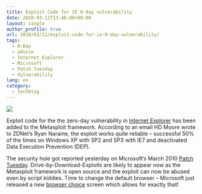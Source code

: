 ```yaml
---
title: Exploit Code for IE 0-day vulnerability
date: 2010-03-12T13:48:00+00:00
layout: single
author_profile: true
url: 2010/03/12/exploit-code-for-ie-0-day-vulnerability/
tags:
  - 0-Day
  - advice
  - Internet Explorer
  - Microsoft
  - Patch Tuesday
  - Vulnerability
lang: en
category: 
  - techblog
---
```

[![](http://2.bp.blogspot.com/_vaUVXcmC3OI/S5o-Isc7XUI/AAAAAAAABQk/RVBIBToKD2Y/s640/microsoft_logo.jpg)](http://2.bp.blogspot.com/_vaUVXcmC3OI/S5o-Isc7XUI/AAAAAAAABQk/RVBIBToKD2Y/s1600-h/microsoft_logo.jpg)

Exploit code for the the zero-day vulnerability in [Internet Explorer](http://www.microsoft.com/technet/security/advisory/981374.mspx) has been added to the Metasploit framework. According to an email HD Moore wrote to ZDNet’s Ryan Naraine, the exploit works quite reliable – successful 50% of the times on Windows XP with SP2 and SP3 with IE7 and deactivated Data Execution Prevention (DEP).

The security hole got reported yesterday on Microsoft’s March 2010 [Patch Tuesday](http://boelectronic.blogspot.com/2010/03/microsoft-patch-tuesday-march-2010.html). Drive-by-Download-Exploits are likely to appear now as the Metasploit framework is open source and the exploit can now be abused even by script kiddies. Time to change the default browser – Microsoft just released a new [browser choice](http://boelectronic.blogspot.com/2010/03/browser-choice.html) screen which allows for exactly that!